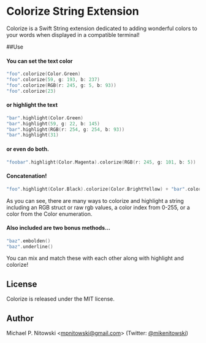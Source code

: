 # Colorize String Extension

Colorize is a Swift String extension dedicated to adding wonderful colors to your words when displayed in a compatible terminal!

##Use

#### You can set the text color

```swift
"foo".colorize(Color.Green)
"foo".colorize(59, g: 193, b: 237)
"foo".colorize(RGB(r: 245, g: 5, b: 93))
"foo".colorize(23)
```

#### or highlight the text

```swift
"bar".highlight(Color.Green)
"bar".highlight(59, g: 22, b: 145)
"bar".highlight(RGB(r: 254, g: 254, b: 93))
"bar".highlight(31)
```

#### or even do both.

```swift
"foobar".highlight(Color.Magenta).colorize(RGB(r: 245, g: 101, b: 5))
```

#### Concatenation!

```swift
"foo".highlight(Color.Black).colorize(Color.BrightYellow) + "bar".colorize(255, g: 0, b: 0).highlight(Color.White)
```

As you can see, there are many ways to colorize and highlight a string including an RGB struct or raw rgb values, a color 
index from 0-255, or a color from the Color enumeration.

#### Also included are two bonus methods...

```swift
"baz".embolden()
"baz".underline()
```

You can mix and match these with each other along with highlight and colorize!

## License

Colorize is released  under the MIT license.

## Author

Michael P. Nitowski <[mpnitowski@gmail.com](mailto:mpnitowski@gmail.com)> 
    (Twitter: [@mikenitowski](https://twitter.com/mikenitowski))
